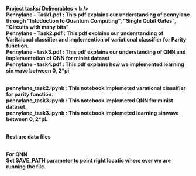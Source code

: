 <h> <b> Project tasks/ Deliverables < b /><h /> <br />
Pennylane - Task1.pdf : This pdf explains our understanding of pennylane through "Intoduction to Quantum Computing", "Single Qubit Gates", "Circuits with many bits" <br />
Pennylane - Task2.pdf : This pdf explains our understanding of Varitaional classifier and implemention of variational classifier for Parity function. <br />
Pennylane - task3.pdf : This pdf explains our understanding of QNN and implementation of QNN for minist dataset <br />
Pennylane - task4.pdf : This pdf explains how we implemented learning sin wave between 0, 2*pi <br /> <br />

pennylane_task2.ipynb : This notebook implemeted varational classifier for parity function. <br />
pennylane_task3.ipynb : This notebook implemeted QNN for minist dataset. <br />
pennylane_task3.ipynb : This notebook implemeted learning sinwave between 0, 2*pi. <br /> <br />

Rest are data files <br /> <br />

For QNN  <br />
Set SAVE_PATH parameter to point right locatio where ever we are running the file. <br />
